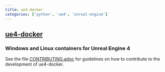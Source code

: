 ```yaml
---
title: ue4-docker
categories: ['python', 'ue4', 'unreal-engine']
---
```

## [ue4-docker](https://github.com/adamrehn/ue4-docker)

### Windows and Linux containers for Unreal Engine 4


See the file [CONTRIBUTING.adoc](https://github.com/adamrehn/ue4-docker/blob/master/CONTRIBUTING.adoc) for guidelines on how to contribute to the development of ue4-docker.


